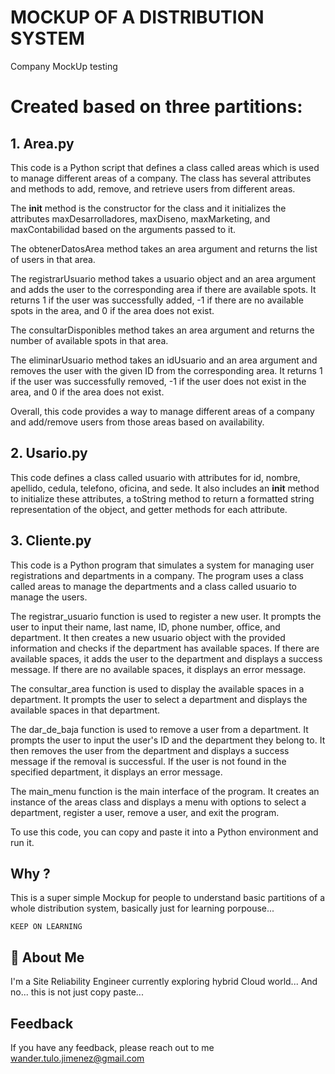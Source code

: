 
# MOCKUP OF A DISTRIBUTION SYSTEM 

Company MockUp testing

# Created based on three partitions:

## 1. Area.py 

This code is a Python script that defines a class called areas which is used to manage different areas of a company. The class has several attributes and methods to add, remove, and retrieve users from different areas.

The __init__ method is the constructor for the class and it initializes the attributes maxDesarrolladores, maxDiseno, maxMarketing, and maxContabilidad based on the arguments passed to it.

The obtenerDatosArea method takes an area argument and returns the list of users in that area.

The registrarUsuario method takes a usuario object and an area argument and adds the user to the corresponding area if there are available spots. It returns 1 if the user was successfully added, -1 if there are no available spots in the area, and 0 if the area does not exist.

The consultarDisponibles method takes an area argument and returns the number of available spots in that area.

The eliminarUsuario method takes an idUsuario and an area argument and removes the user with the given ID from the corresponding area. It returns 1 if the user was successfully removed, -1 if the user does not exist in the area, and 0 if the area does not exist.

Overall, this code provides a way to manage different areas of a company and add/remove users from those areas based on availability.

## 2. Usario.py

This code defines a class called usuario with attributes for id, nombre, apellido, cedula, telefono, oficina, and sede. It also includes an __init__ method to initialize these attributes, a toString method to return a formatted string representation of the object, and getter methods for each attribute.



## 3. Cliente.py

This code is a Python program that simulates a system for managing user registrations and departments in a company. The program uses a class called areas to manage the departments and a class called usuario to manage the users.

The registrar_usuario function is used to register a new user. It prompts the user to input their name, last name, ID, phone number, office, and department. It then creates a new usuario object with the provided information and checks if the department has available spaces. If there are available spaces, it adds the user to the department and displays a success message. If there are no available spaces, it displays an error message.

The consultar_area function is used to display the available spaces in a department. It prompts the user to select a department and displays the available spaces in that department.

The dar_de_baja function is used to remove a user from a department. It prompts the user to input the user's ID and the department they belong to. It then removes the user from the department and displays a success message if the removal is successful. If the user is not found in the specified department, it displays an error message.

The main_menu function is the main interface of the program. It creates an instance of the areas class and displays a menu with options to select a department, register a user, remove a user, and exit the program.

To use this code, you can copy and paste it into a Python environment and run it.


## Why ?

This is a super simple Mockup for people to understand basic partitions of a whole distribution system, basically just for learning porpouse...

`KEEP ON LEARNING`



## 🚀 About Me
I'm a Site Reliability Engineer currently exploring hybrid Cloud world... And no... this is not just copy paste...


## Feedback

If you have any feedback, please reach out to me wander.tulo.jimenez@gmail.com

